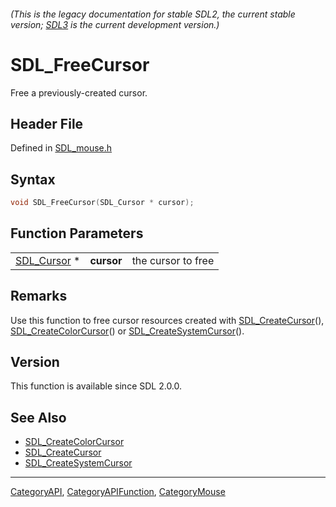 ###### (This is the legacy documentation for stable SDL2, the current stable version; [SDL3](https://wiki.libsdl.org/SDL3/) is the current development version.)
# SDL_FreeCursor

Free a previously-created cursor.

## Header File

Defined in [SDL_mouse.h](https://github.com/libsdl-org/SDL/blob/SDL2/include/SDL_mouse.h)

## Syntax

```c
void SDL_FreeCursor(SDL_Cursor * cursor);
```

## Function Parameters

|                            |            |                    |
| -------------------------- | ---------- | ------------------ |
| [SDL_Cursor](SDL_Cursor) * | **cursor** | the cursor to free |

## Remarks

Use this function to free cursor resources created with
[SDL_CreateCursor](SDL_CreateCursor)(),
[SDL_CreateColorCursor](SDL_CreateColorCursor)() or
[SDL_CreateSystemCursor](SDL_CreateSystemCursor)().

## Version

This function is available since SDL 2.0.0.

## See Also

- [SDL_CreateColorCursor](SDL_CreateColorCursor)
- [SDL_CreateCursor](SDL_CreateCursor)
- [SDL_CreateSystemCursor](SDL_CreateSystemCursor)

----
[CategoryAPI](CategoryAPI), [CategoryAPIFunction](CategoryAPIFunction), [CategoryMouse](CategoryMouse)


